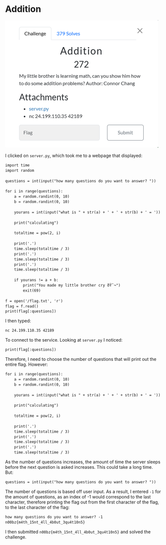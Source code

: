 # Addition

![](../images/addition-part-1.png)

I clicked on `server.py`, which took me to a webpage that displayed:
```txt
import time
import random

questions = int(input("how many questions do you want to answer? "))

for i in range(questions):
    a = random.randint(0, 10)
    b = random.randint(0, 10)

    yourans = int(input("what is " + str(a) + ' + ' + str(b) + ' = '))

    print("calculating")

    totaltime = pow(2, i)

    print('.')
    time.sleep(totaltime / 3)
    print('.')
    time.sleep(totaltime / 3)
    print('.')
    time.sleep(totaltime / 3)

    if yourans != a + b:
        print("You made my little brother cry ðŸ˜¬")
        exit(69)

f = open('/flag.txt', 'r')
flag = f.read()
print(flag[:questions])

```

I then typed:

```txt
nc 24.199.110.35 42189
```

To connect to the service. Looking at `server.py` I noticed:

```txt
print(flag[:questions])
```

Therefore, I need to choose the number of questions that will print out the entire flag. However:

```txt
for i in range(questions):
    a = random.randint(0, 10)
    b = random.randint(0, 10)

    yourans = int(input("what is " + str(a) + ' + ' + str(b) + ' = '))

    print("calculating")

    totaltime = pow(2, i)

    print('.')
    time.sleep(totaltime / 3)
    print('.')
    time.sleep(totaltime / 3)
    print('.')
    time.sleep(totaltime / 3)

```

As the number of questions increases, the amount of time the server sleeps before the next question is asked increases. This could take a long time. But:

```txt
questions = int(input("how many questions do you want to answer? "))
```

The number of questions is based off user input. As a result, I entered `-1` for the amount of questions, as an index of -1 would correspond to the last character, therefore printing the flag out from the first character of the flag, to the last character of the flag:

```txt
how many questions do you want to answer? -1
n00bz{m4th_15nt_4ll_4b0ut_3qu4t10n5}
```

I then submitted `n00bz{m4th_15nt_4ll_4b0ut_3qu4t10n5}` and solved the challenge.


